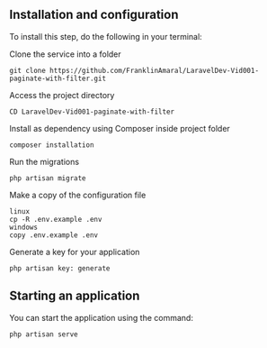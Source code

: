 ## Installation and configuration
To install this step, do the following in your terminal:

Clone the service into a folder
```
git clone https://github.com/FranklinAmaral/LaravelDev-Vid001-paginate-with-filter.git
```

Access the project directory
```
CD LaravelDev-Vid001-paginate-with-filter
```

Install as dependency using Composer inside project folder
```
composer installation
```

Run the migrations
```
php artisan migrate
```

Make a copy of the configuration file
```
linux
cp -R .env.example .env
windows
copy .env.example .env
```

Generate a key for your application
```
php artisan key: generate
```

## Starting an application
You can start the application using the command:
```
php artisan serve
```